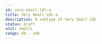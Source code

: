 ```yaml
---
id: very-small-ldl-a
title: Very Small LDL-a
description: A subtype of Very Small LDL
status: draft
unit: nmol/L
range: 50 - 146
---
```

